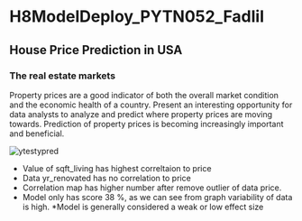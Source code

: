 # H8ModelDeploy_PYTN052_Fadlil

## House Price Prediction in USA
### The real estate markets

Property prices are a good indicator of both the overall market condition and the economic health of a country. Present an interesting opportunity for data analysts to analyze and predict where property prices are moving towards. Prediction of property prices is becoming increasingly important and beneficial.


![ytestypred](https://user-images.githubusercontent.com/80771654/119589610-5677cf00-bdfd-11eb-8cd2-b1bb999cb3d6.png)


* Value of sqft_living has highest correltaion to price
* Data yr_renovated has no correlation to price
* Correlation map has higher number after remove outlier of data price.
* Model only has score 38 %, as we can see from graph variability of data is high. *Model is generally considered a weak or low effect size
